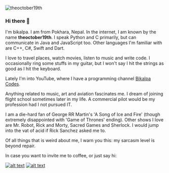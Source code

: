 <p align="left"> <img src="https://komarev.com/ghpvc/?username=theoctober19th&label=Profile%20Views&color=0e75b6&style=flat" alt="theoctober19th" /> </p>

### Hi there 👋

I'm bikalpa. I am from Pokhara, Nepal. In the internet, I am known by the name **theoctober19th**. I speak Python and C primarily, but can communicate in Java and JavaScript too. Other languages I'm familiar with are C++, C#, Swift and Dart.

I love to travel places, watch movies, listen to music and write code. I occasionally ring some stuffs in my guitar, but I won't say I hit the strings as good as I hit the keyboard. 

Lately I'm into YouTube, where I have a programming channel [Bikalpa Codes](https://youtube.com/BikalpaCodes?sub_confirmation=1).

Anything related to music, art and aviation fascinates me. I dream of joining flight school sometimes later in my life. A commercial pilot would be my profession had I not pursued IT.

I am a die-hard fan of George RR Martin's 'A Song of Ice and Fire' (though extremely disappointed with 'Game of Thrones' ending). Other shows I love are Mr. Robot, Rick and Morty, Sacred Games and Sherlock. I would jump into the vat of acid if Rick Sanchez asked me to.

Of all things that is weird about me, I warn you this: my sarcasm level is beyond repair.

In case you want to invite me to coffee, or just say hi:
<!-- Please don't remove this: Grab your social icons from https://github.com/carlsednaoui/gitsocial -->

<!-- display the social media buttons in your README -->

[![alt text][1.1]][1]
[![alt text][2.1]][2]

<!-- icons with padding -->

[1.1]: http://i.imgur.com/tXSoThF.png (twitter icon with padding)
[2.1]: http://i.imgur.com/P3YfQoD.png (facebook icon with padding)

[1]: http://www.twitter.com/theoctober19th
[2]: http://www.facebook.com/theoctober19th

<!-- Please don't remove this: Grab your social icons from https://github.com/carlsednaoui/gitsocial -->
